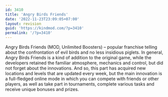 ```yaml
---
id: 3410
title: 'Angry Birds Friends'
date: '2022-11-23T23:09:05+07:00'
layout: revision
guid: 'https://kindmod.com/?p=3410'
permalink: '/?p=3410'
---
```


Angry Birds Friends (MOD, Unlimited Boosters) – popular franchise telling about the confrontation of evil birds and no less insidious piglets. In general, Angry Birds Friends is a kind of addition to the original game, while the developers retained the familiar atmosphere, mechanics and control, but did not forget about the innovations. And so, this part has acquired new locations and levels that are updated every week, but the main innovation is a full-fledged online mode in which you can compete with friends or other players, as well as take part in tournaments, complete various tasks and receive unique bonuses and prizes.
